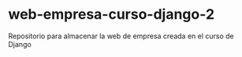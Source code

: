 # web-empresa-curso-django-2
Repositorio para almacenar la web de empresa creada en el curso de Django
